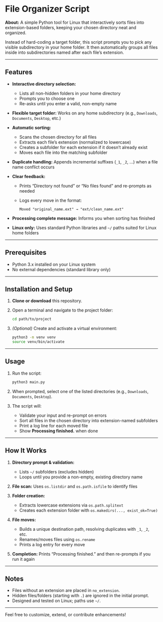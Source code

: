 # File Organizer Script

**About:**
A simple Python tool for Linux that interactively sorts files into extension-based folders, keeping your chosen directory neat and organized.

Instead of hard-coding a target folder, this script prompts you to pick any visible subdirectory in your home folder. It then automatically groups all files inside into subdirectories named after each file’s extension.

---

## Features

* **Interactive directory selection:**

  * Lists all non-hidden folders in your home directory
  * Prompts you to choose one
  * Re-asks until you enter a valid, non-empty name
* **Flexible target folder:** Works on any home subdirectory (e.g., `Downloads`, `Documents`, `Desktop`, etc.)
* **Automatic sorting:**

  * Scans the chosen directory for all files
  * Extracts each file’s extension (normalized to lowercase)
  * Creates a subfolder for each extension if it doesn’t already exist
  * Moves each file into the matching subfolder
* **Duplicate handling:** Appends incremental suffixes (`_1`, `_2`, …) when a file name conflict occurs
* **Clear feedback:**

  * Prints “Directory not found” or “No files found” and re-prompts as needed
  * Logs every move in the format:

    ```
    Moved "original_name.ext" → "ext/clean_name.ext"
    ```
* **Processing complete message:** Informs you when sorting has finished
* **Linux only:** Uses standard Python libraries and `~/` paths suited for Linux home folders

---

## Prerequisites

* Python 3.x installed on your Linux system
* No external dependencies (standard library only)

---

## Installation and Setup

1. **Clone or download** this repository.
2. Open a terminal and navigate to the project folder:

   ```bash
   cd path/to/project
   ```
3. *(Optional)* Create and activate a virtual environment:

   ```bash
   python3 -m venv venv
   source venv/bin/activate
   ```

---

## Usage

1. Run the script:

   ```bash
   python3 main.py
   ```
2. When prompted, select one of the listed directories (e.g., `Downloads`, `Documents`, `Desktop`).
3. The script will:

   * Validate your input and re-prompt on errors
   * Sort all files in the chosen directory into extension-named subfolders
   * Print a log line for each moved file
   * Show **Processing finished.** when done

---

## How It Works

1. **Directory prompt & validation:**

   * Lists `~/` subfolders (excludes hidden)
   * Loops until you provide a non-empty, existing directory name
2. **File scan:** Uses `os.listdir` and `os.path.isfile` to identify files
3. **Folder creation:**

   * Extracts lowercase extensions via `os.path.splitext`
   * Creates each extension folder with `os.makedirs(..., exist_ok=True)`
4. **File moves:**

   * Builds a unique destination path, resolving duplicates with `_1`, `_2`, etc.
   * Renames/moves files using `os.rename`
   * Prints a log entry for every move
5. **Completion:** Prints “Processing finished.” and then re-prompts if you run it again

---

## Notes

* Files without an extension are placed in `no_extension`.
* Hidden files/folders (starting with `.`) are ignored in the initial prompt.
* Designed and tested on Linux; paths use `~/`.

---

Feel free to customize, extend, or contribute enhancements!
